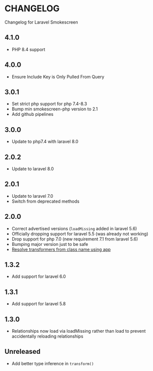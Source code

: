 # CHANGELOG

Changelog for Laravel Smokescreen

## 4.1.0

* PHP 8.4 support 

## 4.0.0

- Ensure Include Key is Only Pulled From Query

## 3.0.1

- Set strict php support for php 7.4-8.3
- Bump min smokescreen-php version to 2.1
- Add github pipelines

## 3.0.0

- Update to php7.4 with laravel 8.0

## 2.0.2

- Update to laravel 8.0

## 2.0.1

- Update to laravel 7.0
- Switch from deprecated methods

## 2.0.0

- Correct advertised versions (`loadMissing` added in laravel 5.6)
- Officially dropping support for laravel 5.5 (was already not working)
- Drop support for php 7.0 (new requirement 7.1 from laravel 5.6)
- Bumping major version just to be safe
- [Resolve transformers from class name using app](https://github.com/rexlabsio/smokescreen-laravel-php/issues/16)

## 1.3.2

- Add support for laravel 6.0

## 1.3.1

- Add support for laravel 5.8

## 1.3.0

- Relationships now load via loadMissing rather than load to prevent accidentally reloading relationships

## Unreleased

- Add better type inference in `transform()`

